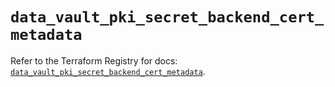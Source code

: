 # `data_vault_pki_secret_backend_cert_metadata`

Refer to the Terraform Registry for docs: [`data_vault_pki_secret_backend_cert_metadata`](https://registry.terraform.io/providers/hashicorp/vault/4.7.0/docs/data-sources/pki_secret_backend_cert_metadata).
